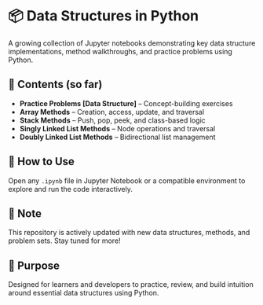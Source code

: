 
# 📦 Data Structures in Python  
A growing collection of Jupyter notebooks demonstrating key data structure implementations, method walkthroughs, and practice problems using Python.

## 📁 Contents (so far)  
- **Practice Problems [Data Structure]** – Concept-building exercises  
- **Array Methods** – Creation, access, update, and traversal  
- **Stack Methods** – Push, pop, peek, and class-based logic  
- **Singly Linked List Methods** – Node operations and traversal  
- **Doubly Linked List Methods** – Bidirectional list management

## 🚀 How to Use  
Open any `.ipynb` file in Jupyter Notebook or a compatible environment to explore and run the code interactively.

## 📌 Note  
This repository is actively updated with new data structures, methods, and problem sets. Stay tuned for more!

## 🎯 Purpose  
Designed for learners and developers to practice, review, and build intuition around essential data structures using Python.


